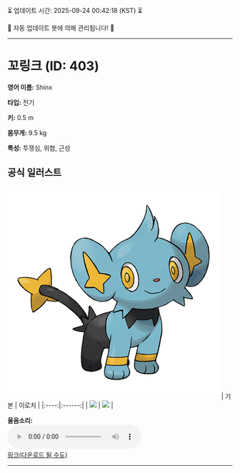 
⏳ 업데이트 시간: 2025-09-24 00:42:18 (KST) ⏳

🤖 자동 업데이트 봇에 의해 관리됩니다! 🤖

---

# 꼬링크 (ID: 403)
**영어 이름:** Shinx

**타입:** 전기

**키:** 0.5 m

**몸무게:** 9.5 kg

**특성:** 투쟁심, 위협, 근성

## 공식 일러스트
![](https://raw.githubusercontent.com/PokeAPI/sprites/master/sprites/pokemon/other/official-artwork/403.png)
| 기본 | 이로치 |
|:----:|:------:|
| <img src="http://play.pokemonshowdown.com/sprites/ani/shinx.gif" width="200"> | <img src="http://play.pokemonshowdown.com/sprites/ani-shiny/shinx.gif" width="200"> |

**울음소리:**<br><audio controls src="https://raw.githubusercontent.com/PokeAPI/cries/main/cries/pokemon/latest/403.ogg"></audio><br> [링크(다운로드 될 수도)](https://raw.githubusercontent.com/PokeAPI/cries/main/cries/pokemon/latest/403.ogg)


---
